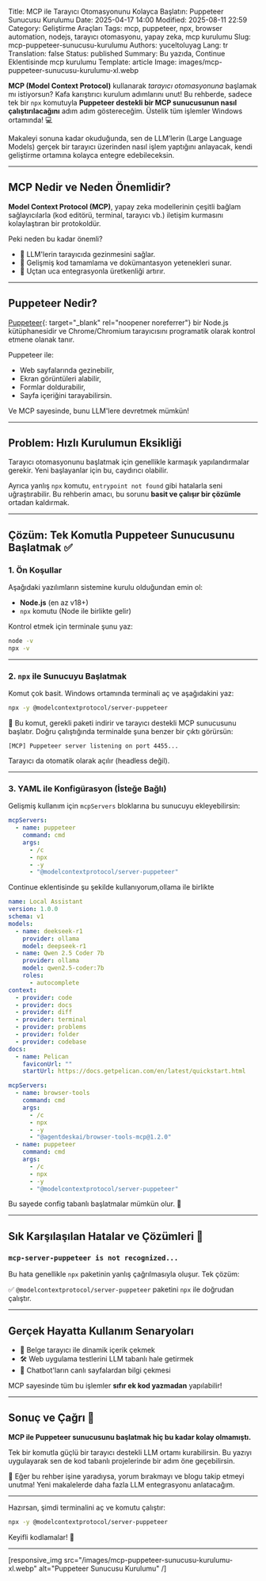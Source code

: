 Title: MCP ile Tarayıcı Otomasyonunu Kolayca Başlatın: Puppeteer Sunucusu Kurulumu
Date: 2025-04-17 14:00
Modified: 2025-08-11 22:59
Category: Geliştirme Araçları
Tags: mcp, puppeteer, npx, browser automation, nodejs, tarayıcı otomasyonu, yapay zeka, mcp kurulumu
Slug: mcp-puppeteer-sunucusu-kurulumu
Authors: yuceltoluyag
Lang: tr
Translation: false
Status: published
Summary: Bu yazıda, Continue Eklentisinde mcp kurulumu
Template: article
Image: images/mcp-puppeteer-sunucusu-kurulumu-xl.webp

**MCP (Model Context Protocol)** kullanarak _tarayıcı otomasyonuna_ başlamak mı istiyorsun? Kafa karıştırıcı kurulum adımlarını unut! Bu rehberde, sadece tek bir `npx` komutuyla **Puppeteer destekli bir MCP sunucusunun nasıl çalıştırılacağını** adım adım göstereceğim. Üstelik tüm işlemler Windows ortamında! 💻

Makaleyi sonuna kadar okuduğunda, sen de LLM’lerin (Large Language Models) gerçek bir tarayıcı üzerinden nasıl işlem yaptığını anlayacak, kendi geliştirme ortamına kolayca entegre edebileceksin.

---

## MCP Nedir ve Neden Önemlidir?

**Model Context Protocol (MCP)**, yapay zeka modellerinin çeşitli bağlam sağlayıcılarla (kod editörü, terminal, tarayıcı vb.) iletişim kurmasını kolaylaştıran bir protokoldür.

Peki neden bu kadar önemli?

- 🤖 LLM'lerin tarayıcıda gezinmesini sağlar.
- 🧠 Gelişmiş kod tamamlama ve dokümantasyon yetenekleri sunar.
- 🔧 Uçtan uca entegrasyonla üretkenliği artırır.

---

## Puppeteer Nedir?

[Puppeteer](https://pptr.dev/){: target="\_blank" rel="noopener noreferrer"} bir Node.js kütüphanesidir ve Chrome/Chromium tarayıcısını programatik olarak kontrol etmene olanak tanır.

Puppeteer ile:

- Web sayfalarında gezinebilir,
- Ekran görüntüleri alabilir,
- Formlar doldurabilir,
- Sayfa içeriğini tarayabilirsin.

Ve MCP sayesinde, bunu LLM'lere devretmek mümkün!

---

## Problem: Hızlı Kurulumun Eksikliği

Tarayıcı otomasyonunu başlatmak için genellikle karmaşık yapılandırmalar gerekir. Yeni başlayanlar için bu, caydırıcı olabilir.

Ayrıca yanlış `npx` komutu, `entrypoint not found` gibi hatalarla seni uğraştırabilir. Bu rehberin amacı, bu sorunu **basit ve çalışır bir çözümle** ortadan kaldırmak.

---

## Çözüm: Tek Komutla Puppeteer Sunucusunu Başlatmak ✅

### 1. Ön Koşullar

Aşağıdaki yazılımların sistemine kurulu olduğundan emin ol:

- **Node.js** (en az v18+)
- `npx` komutu (Node ile birlikte gelir)

Kontrol etmek için terminale şunu yaz:

```bash
node -v
npx -v
```

---

### 2. `npx` ile Sunucuyu Başlatmak

Komut çok basit. Windows ortamında terminali aç ve aşağıdakini yaz:

```bash
npx -y @modelcontextprotocol/server-puppeteer
```

🚀 Bu komut, gerekli paketi indirir ve tarayıcı destekli MCP sunucusunu başlatır. Doğru çalıştığında terminalde şuna benzer bir çıktı görürsün:

```text
[MCP] Puppeteer server listening on port 4455...
```

Tarayıcı da otomatik olarak açılır (headless değil).

---

### 3. YAML ile Konfigürasyon (İsteğe Bağlı)

Gelişmiş kullanım için `mcpServers` bloklarına bu sunucuyu ekleyebilirsin:

```yaml
mcpServers:
  - name: puppeteer
    command: cmd
    args:
      - /c
      - npx
      - -y
      - "@modelcontextprotocol/server-puppeteer"
```

Continue eklentisinde şu şekilde kullanıyorum,ollama ile birlikte

```yaml
name: Local Assistant
version: 1.0.0
schema: v1
models:
  - name: deekseek-r1
    provider: ollama
    model: deepseek-r1
  - name: Qwen 2.5 Coder 7b
    provider: ollama
    model: qwen2.5-coder:7b
    roles:
      - autocomplete
context:
  - provider: code
  - provider: docs
  - provider: diff
  - provider: terminal
  - provider: problems
  - provider: folder
  - provider: codebase
docs:
  - name: Pelican
    faviconUrl: ""
    startUrl: https://docs.getpelican.com/en/latest/quickstart.html

mcpServers:
  - name: browser-tools
    command: cmd
    args:
      - /c
      - npx
      - -y
      - "@agentdeskai/browser-tools-mcp@1.2.0"
  - name: puppeteer
    command: cmd
    args:
      - /c
      - npx
      - -y
      - "@modelcontextprotocol/server-puppeteer"
```

Bu sayede config tabanlı başlatmalar mümkün olur. 🔧

---

## Sık Karşılaşılan Hatalar ve Çözümleri 🧯

### `mcp-server-puppeteer is not recognized...`

Bu hata genellikle `npx` paketinin yanlış çağrılmasıyla oluşur. Tek çözüm:

✅ `@modelcontextprotocol/server-puppeteer` paketini `npx` ile doğrudan çalıştır.

---

## Gerçek Hayatta Kullanım Senaryoları

- 📄 Belge tarayıcı ile dinamik içerik çekmek
- 🛠️ Web uygulama testlerini LLM tabanlı hale getirmek
- 💬 Chatbot'ların canlı sayfalardan bilgi çekmesi

MCP sayesinde tüm bu işlemler **sıfır ek kod yazmadan** yapılabilir!

---

## Sonuç ve Çağrı 🎯

**MCP ile Puppeteer sunucusunu başlatmak hiç bu kadar kolay olmamıştı.**

Tek bir komutla güçlü bir tarayıcı destekli LLM ortamı kurabilirsin. Bu yazıyı uygulayarak sen de kod tabanlı projelerinde bir adım öne geçebilirsin.

📣 Eğer bu rehber işine yaradıysa, yorum bırakmayı ve blogu takip etmeyi unutma! Yeni makalelerde daha fazla LLM entegrasyonu anlatacağım.

---

Hazırsan, şimdi terminalini aç ve komutu çalıştır:

```bash
npx -y @modelcontextprotocol/server-puppeteer
```

Keyifli kodlamalar! 🚀

---

[responsive_img src="/images/mcp-puppeteer-sunucusu-kurulumu-xl.webp" alt="Puppeteer Sunucusu Kurulumu" /]
